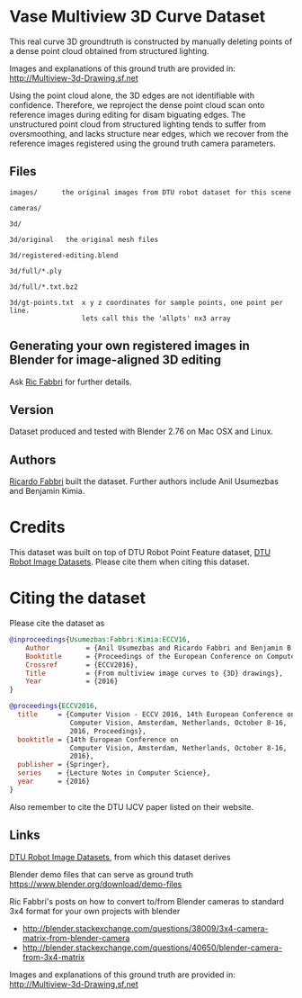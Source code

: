# Vase Multiview 3D Curve Dataset

This real curve 3D groundtruth is constructed by manually deleting points of a
dense point cloud obtained from structured lighting. 

Images and explanations of this ground truth are provided in:
http://Multiview-3d-Drawing.sf.net

Using the point cloud alone, the 3D edges are not identifiable with confidence.
Therefore, we reproject the dense point cloud scan onto reference images during
editing for disam biguating edges. The unstructured point cloud from structured
lighting tends to suffer from oversmoothing, and lacks structure near edges,
which we recover from the reference images registered using the ground truth
camera parameters.


## Files

```
images/      the original images from DTU robot dataset for this scene

cameras/

3d/

3d/original   the original mesh files 

3d/registered-editing.blend

3d/full/*.ply
  
3d/full/*.txt.bz2

3d/gt-points.txt  x y z coordinates for sample points, one point per line.
                  lets call this the 'allpts' nx3 array
```


## Generating your own registered images in Blender for image-aligned 3D editing

Ask [Ric Fabbri](http://rfabbri.github.io) for further details.

## Version

Dataset produced and tested with Blender 2.76 on Mac OSX and Linux.

## Authors

[Ricardo Fabbri](http://rfabbri.github.io) built the dataset.
Further authors include Anil Usumezbas and Benjamin Kimia.

# Credits

This dataset was built on top of DTU Robot Point Feature dataset,
[DTU Robot Image Datasets](http://roboimagedata.compute.dtu.dk).
Please cite them when citing this dataset.


# Citing the dataset

Please cite the dataset as

```bibtex
@inproceedings{Usumezbas:Fabbri:Kimia:ECCV16,
    Author         = {Anil Usumezbas and Ricardo Fabbri and Benjamin B. Kimia},
    Booktitle      = {Proceedings of the European Conference on Computer Vision},
    Crossref       = {ECCV2016},
    Title          = {From multiview image curves to {3D} drawings},
    Year           = {2016}
}

@proceedings{ECCV2016,
  title     = {Computer Vision - ECCV 2016, 14th European Conference on
               Computer Vision, Amsterdam, Netherlands, October 8-16,
               2016, Proceedings},
  booktitle = {14th European Conference on
               Computer Vision, Amsterdam, Netherlands, October 8-16,
               2016},
  publisher = {Springer},
  series    = {Lecture Notes in Computer Science},
  year      = {2016}
}
```

Also remember to cite the DTU IJCV paper listed on their website.

## Links

[DTU Robot Image Datasets](http://roboimagedata.compute.dtu.dk), from which this dataset derives

Blender demo files that can serve as ground truth
https://www.blender.org/download/demo-files

Ric Fabbri's posts on how to convert to/from Blender cameras to standard 3x4
format for your own projects with blender
* http://blender.stackexchange.com/questions/38009/3x4-camera-matrix-from-blender-camera
* http://blender.stackexchange.com/questions/40650/blender-camera-from-3x4-matrix

Images and explanations of this ground truth are provided in:
http://Multiview-3d-Drawing.sf.net
